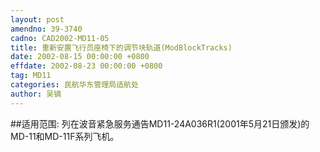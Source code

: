 ```yaml
---
layout: post
amendno: 39-3740
cadno: CAD2002-MD11-05
title: 重新安置飞行员座椅下的调节块轨道(ModBlockTracks)
date: 2002-08-15 00:00:00 +0800
effdate: 2002-08-23 00:00:00 +0800
tag: MD11
categories: 民航华东管理局适航处
author: 吴镝
---
```


##适用范围:
列在波音紧急服务通告MD11-24A036R1(2001年5月21日颁发)的MD-11和MD-11F系列飞机。

